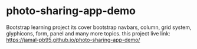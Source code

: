 # photo-sharing-app-demo
Bootstrap learning project its cover bootstrap navbars, column, grid system, glyphicons, form, panel and many more topics.
this project live link: https://jamal-pb95.github.io/photo-sharing-app-demo/
